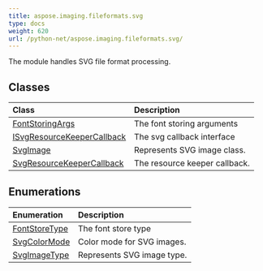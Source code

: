 ```yaml
---
title: aspose.imaging.fileformats.svg
type: docs
weight: 620
url: /python-net/aspose.imaging.fileformats.svg/
---
```



The module handles SVG file format processing.

## **Classes**
| **Class** | **Description** |
| :- | :- |
| [FontStoringArgs](/imaging/python-net/aspose.imaging.fileformats.svg/fontstoringargs/) | The font storing arguments |
| [ISvgResourceKeeperCallback](/imaging/python-net/aspose.imaging.fileformats.svg/isvgresourcekeepercallback/) | The svg callback interface |
| [SvgImage](/imaging/python-net/aspose.imaging.fileformats.svg/svgimage/) | Represents SVG image class. |
| [SvgResourceKeeperCallback](/imaging/python-net/aspose.imaging.fileformats.svg/svgresourcekeepercallback/) | The resource keeper callback. |
## **Enumerations**
| **Enumeration** | **Description** |
| :- | :- |
| [FontStoreType](/imaging/python-net/aspose.imaging.fileformats.svg/fontstoretype/) | The font store type |
| [SvgColorMode](/imaging/python-net/aspose.imaging.fileformats.svg/svgcolormode/) | Сolor mode for SVG images. |
| [SvgImageType](/imaging/python-net/aspose.imaging.fileformats.svg/svgimagetype/) | Represents SVG image type. |
